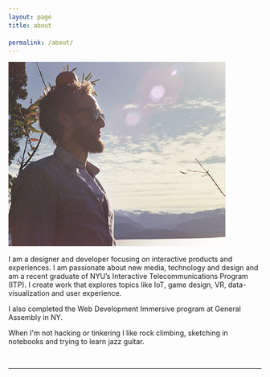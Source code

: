```yaml
---
layout: page
title: about

permalink: /about/
---
```

<style>
  .portrait{
    margin-right: 15px;
  }
</style>
<img class="col one left portrait" src="/img/paul_hiam1.png">


I am a designer and developer focusing on interactive products and experiences. I am passionate about new media, technology and design and am a recent graduate of NYU’s Interactive Telecommunications Program (ITP). I create work that explores topics like IoT, game design, VR, data-visualization and user experience.  

I also completed the Web Development Immersive program at General Assembly in NY. 

When I'm not hacking or tinkering I like rock climbing, sketching in notebooks and trying to learn jazz guitar.

<br/>
<hr/>
<br/>
<span class="contacticon center">
	<!-- <a href="mailto:pshiam@gmail.com"><i class="fa fa-envelope-square"></i></a> -->
	<a href="https://github.com/paulh1am" target="_blank"><i class="fa fa-github-square"></i></a>
	<a href="https://www.linkedin.com" target="_blank"><i class="fa fa-linkedin-square"></i></a>
	<a href="https://www.instagram.com/p_h1am/" target="_blank"><i class="fa fa-instagram"></i></a>
</span>

<!-- <div class="col three caption">
	You can even add a little note about which of these is the best way to reach you.
</div> -->

